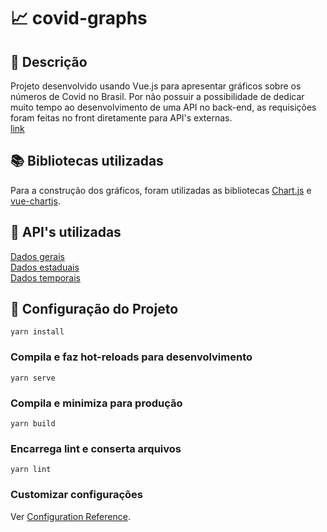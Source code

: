 # :chart_with_upwards_trend: covid-graphs

## :page_with_curl: Descrição
Projeto desenvolvido usando Vue.js para apresentar gráficos sobre os números de Covid no Brasil. Por não possuir a possibilidade de dedicar muito tempo ao desenvolvimento de uma API no back-end, as requisições foram feitas no front diretamente para API's externas.  
[link](https://clarascovidgraphs.netlify.app)

## :books: Bibliotecas utilizadas
Para a construção dos gráficos, foram utilizadas as bibliotecas [Chart.js](https://www.chartjs.org) e [vue-chartjs](https://vue-chartjs.org).

## :game_die: API's utilizadas
[Dados gerais](https://xx9p7hp1p7.execute-api.us-east-1.amazonaws.com/prod/PortalGeralApi)  
[Dados estaduais](https://xx9p7hp1p7.execute-api.us-east-1.amazonaws.com/prod/PortalEstadoRegiao)  
[Dados temporais](https://xx9p7hp1p7.execute-api.us-east-1.amazonaws.com/prod/PortalCasos)

## :wrench: Configuração do Projeto

```
yarn install
```

### Compila e faz hot-reloads para desenvolvimento
```
yarn serve
```

### Compila e minimiza para produção
```
yarn build
```

### Encarrega lint e conserta arquivos
```
yarn lint
```

### Customizar configurações
Ver [Configuration Reference](https://cli.vuejs.org/config/).
